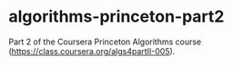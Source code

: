 # algorithms-princeton-part2
Part 2 of the Coursera Princeton Algorithms course (https://class.coursera.org/algs4partII-005).

